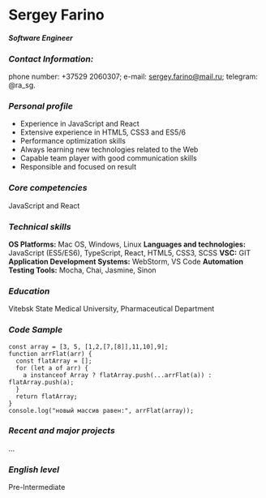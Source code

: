 # **Sergey Farino**
#### *Software Engineer*

### *Contact Information:*
phone number: +37529 2060307;
e-mail: sergey.farino@mail.ru;
telegram: @ra_sg.

### *Personal profile*
* Experience in JavaScript and React
* Extensive experience in HTML5, CSS3 and ES5/6
* Performance optimization skills
* Always learning new technologies related to the Web
* Capable team player with good communication skills
* Responsible and focused on result

### *Core competencies*
JavaScript and React

### *Technical skills*
**OS Platforms:**	Mac OS, Windows, Linux
**Languages and technologies:** JavaScript (ES5/ES6), TypeScript, React, HTML5, CSS3, SCSS
**VSC:**	GIT
**Application Development Systems:** WebStorm, VS Code
**Automation Testing Tools:** Mocha, Chai, Jasmine, Sinon

### *Education* 
Vitebsk State Medical University, Pharmaceutical Department

### *Code Sample*
```
const array = [3, 5, [1,2,[7,[8]],11,10],9];
function arrFlat(arr) {
  const flatArray = [];
  for (let a of arr) {
    a instanceof Array ? flatArray.push(...arrFlat(a)) : flatArray.push(a);
  }
  return flatArray;
}
console.log("новый массив равен:", arrFlat(array));
```

### *Recent and major projects*
...

### *English level*
Pre-Intermediate